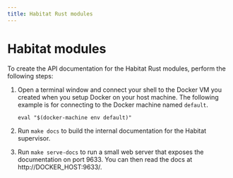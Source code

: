 ```yaml
---
title: Habitat Rust modules
---
```


# Habitat modules
To create the API documentation for the Habitat Rust modules, perform the following steps:

1. Open a terminal window and connect your shell to the Docker VM you created when you setup Docker on your host machine. The following example is for connecting to the Docker machine named `default`.

       eval "$(docker-machine env default)"

2. Run `make docs` to build the internal documentation for the Habitat supervisor.
2. Run `make serve-docs` to run a small web server that exposes the documentation on port 9633. You can then read the docs at http://DOCKER_HOST:9633/.
